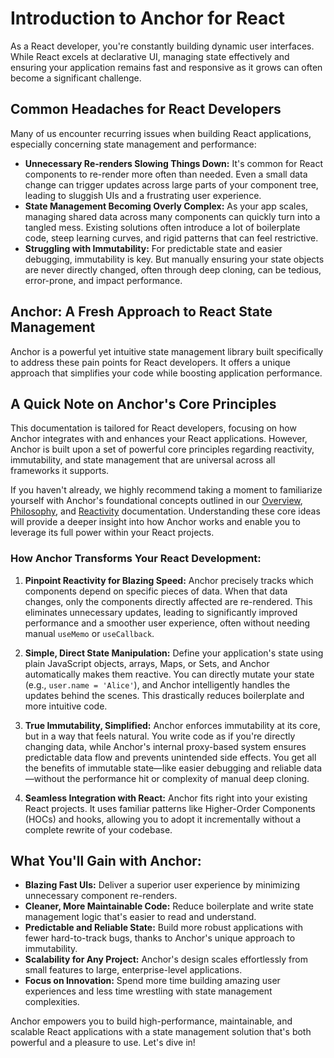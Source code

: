 # Introduction to Anchor for React

As a React developer, you're constantly building dynamic user interfaces. While React excels at declarative UI, managing state effectively and ensuring your application remains fast and responsive as it grows can often become a significant challenge.

## Common Headaches for React Developers

Many of us encounter recurring issues when building React applications, especially concerning state management and performance:

- **Unnecessary Re-renders Slowing Things Down:** It's common for React components to re-render more often than needed. Even a small data change can trigger updates across large parts of your component tree, leading to sluggish UIs and a frustrating user experience.
- **State Management Becoming Overly Complex:** As your app scales, managing shared data across many components can quickly turn into a tangled mess. Existing solutions often introduce a lot of boilerplate code, steep learning curves, and rigid patterns that can feel restrictive.
- **Struggling with Immutability:** For predictable state and easier debugging, immutability is key. But manually ensuring your state objects are never directly changed, often through deep cloning, can be tedious, error-prone, and impact performance.

## Anchor: A Fresh Approach to React State Management

Anchor is a powerful yet intuitive state management library built specifically to address these pain points for React developers. It offers a unique approach that simplifies your code while boosting application performance.

## A Quick Note on Anchor's Core Principles

This documentation is tailored for React developers, focusing on how Anchor integrates with and enhances your React applications. However, Anchor is built upon a set of powerful core principles regarding reactivity, immutability, and state management that are universal across all frameworks it supports.

If you haven't already, we highly recommend taking a moment to familiarize yourself with Anchor's foundational concepts outlined in our [Overview](/overview), [Philosophy](/philosophy), and [Reactivity](/reactivity) documentation. Understanding these core ideas will provide a deeper insight into how Anchor works and enable you to leverage its full power within your React projects.

### How Anchor Transforms Your React Development:

1.  **Pinpoint Reactivity for Blazing Speed:**
    Anchor precisely tracks which components depend on specific pieces of data. When that data changes, only the components directly affected are re-rendered. This eliminates unnecessary updates, leading to significantly improved performance and a smoother user experience, often without needing manual `useMemo` or `useCallback`.

2.  **Simple, Direct State Manipulation:**
    Define your application's state using plain JavaScript objects, arrays, Maps, or Sets, and Anchor automatically makes them reactive. You can directly mutate your state (e.g., `user.name = 'Alice'`), and Anchor intelligently handles the updates behind the scenes. This drastically reduces boilerplate and more intuitive code.

3.  **True Immutability, Simplified:**
    Anchor enforces immutability at its core, but in a way that feels natural. You write code as if you're directly changing data, while Anchor's internal proxy-based system ensures predictable data flow and prevents unintended side effects. You get all the benefits of immutable state—like easier debugging and reliable data—without the performance hit or complexity of manual deep cloning.

4.  **Seamless Integration with React:**
    Anchor fits right into your existing React projects. It uses familiar patterns like Higher-Order Components (HOCs) and hooks, allowing you to adopt it incrementally without a complete rewrite of your codebase.

## What You'll Gain with Anchor:

- **Blazing Fast UIs:** Deliver a superior user experience by minimizing unnecessary component re-renders.
- **Cleaner, More Maintainable Code:** Reduce boilerplate and write state management logic that's easier to read and understand.
- **Predictable and Reliable State:** Build more robust applications with fewer hard-to-track bugs, thanks to Anchor's unique approach to immutability.
- **Scalability for Any Project:** Anchor's design scales effortlessly from small features to large, enterprise-level applications.
- **Focus on Innovation:** Spend more time building amazing user experiences and less time wrestling with state management complexities.

Anchor empowers you to build high-performance, maintainable, and scalable React applications with a state management solution that's both powerful and a pleasure to use. Let's dive in!
